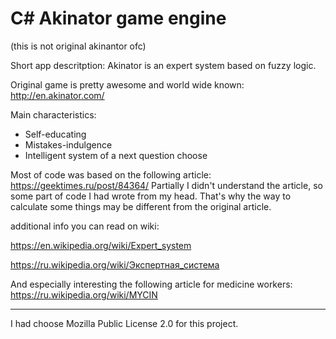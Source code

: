 # C#  Akinator game engine
(this is not original akinantor ofc)

Short app descritption: Akinator is an expert system based on fuzzy logic. 



Original game is pretty awesome and world wide known: http://en.akinator.com/




Main characteristics:
* Self-educating
* Mistakes-indulgence
* Intelligent system of a next question choose

Most of code was based on the following article: https://geektimes.ru/post/84364/
Partially I didn't understand the article, so some part of code I had wrote from my head. That's why the way to calculate some things may be different from the original article.


additional info you can read on wiki:

https://en.wikipedia.org/wiki/Expert_system

https://ru.wikipedia.org/wiki/Экспертная_система

And especially interesting the following article for medicine workers:
https://ru.wikipedia.org/wiki/MYCIN

_________________

I had choose Mozilla Public License 2.0 for this project.
